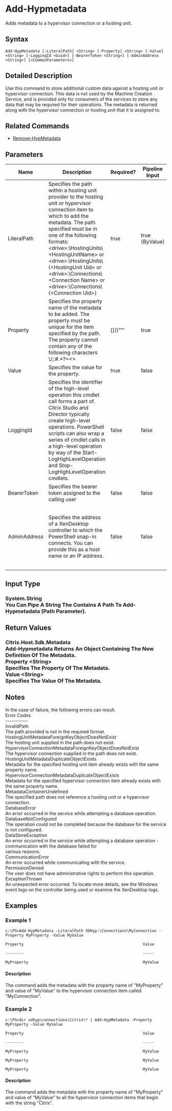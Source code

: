 ﻿
# Add-Hypmetadata
Adds metadata to a hypervisor connection or a hosting unit.
## Syntax
```
Add-HypMetadata [-LiteralPath] <String> [-Property] <String> [-Value] <String> [-LoggingId <Guid>] [-BearerToken <String>] [-AdminAddress <String>] [<CommonParameters>]
```
## Detailed Description
Use this command to store additional custom data against a hosting unit or hypervisor connection.  This data is not used by the Machine Creation Service, and is provided only for consumers of the services to store any data that may be required for their operations.  The metadata is returned along with the hypervisor connection or hosting unit that it is assigned to.


## Related Commands

* [Remove-HypMetadata](../Remove-HypMetadata/)
## Parameters
| Name   | Description | Required? | Pipeline Input | Default Value |
| --- | --- | --- | --- | --- |
| LiteralPath | Specifies the path within a hosting unit provider to the hosting unit or hypervisor connection item to which to add the metadata. The path specified must be in one of the following formats: &lt;drive&gt;:\\HostingUnits\\&lt;HostingUnitName&gt; or  &lt;drive&gt;:\\HostingUnits\\{&lt;HostingUnit Uid&gt; or  &lt;drive&gt;:\\Connections\\&lt;Connection Name&gt; or  &lt;drive&gt;:\\Connections\\{&lt;Connection Uid&gt;} | true | true (ByValue) |  |
| Property | Specifies the property name of the metadata to be added.  The property must be unique for the item specified by the path.<br>The property cannot contain any of the following characters \\/;:#.\*?=&lt;&gt;|\[\]()""' | true | false |  |
| Value | Specifies the value for the property. | true | false |  |
| LoggingId | Specifies the identifier of the high-level operation this cmdlet call forms a part of. Citrix Studio and Director typically create high-level operations. PowerShell scripts can also wrap a series of cmdlet calls in a high-level operation by way of the Start-LogHighLevelOperation and Stop-LogHighLevelOperation cmdlets. | false | false |  |
| BearerToken | Specifies the bearer token assigned to the calling user | false | false |  |
| AdminAddress | Specifies the address of a XenDesktop controller to which the PowerShell snap-in connects.  You can provide this as a host name or an IP address. | false | false | LocalHost. Once a value is provided by any cmdlet, this value becomes the default. |

## Input Type

### System.String<br>    You Can Pipe A String The Contains A Path To Add-Hypmetadata (Path Parameter).

## Return Values

### Citrix.Host.Sdk.Metadata<br>   Add-Hypmetadata Returns An Object Containing The New Definition Of The Metadata.<br>    Property &lt;String&gt;<br>        Specifies The Property Of The Metadata.<br>    Value &lt;String&gt;<br>        Specifies The Value Of The Metadata.

## Notes
In the case of failure, the following errors can result.<br>    Error Codes<br>    -----------<br>    InvalidPath<br>    The path provided is not in the required format.<br>    HostingUnitMetadataForeignKeyObjectDoesNotExist<br>    The hosting unit supplied in the path does not exist.<br>    HypervisorConnectionMetadataForeignKeyObjectDoesNotExist<br>    The hypervisor connection supplied in the path does not exist.<br>    HostingUnitMetadataDuplicateObjectExists<br>    Metadata for the specified hosting unit item already exists with the same property name.<br>    HypervisorConnectionMetadataDuplicateObjectExists<br>    Metadata for the specified hypervisor connection item already exists with the same property name.<br>    MetadataContainerUndefined<br>    The specified path does not reference a hosting unit or a hypervisor connection.<br>    DatabaseError<br>    An error occurred in the service while attempting a database operation.<br>    DatabaseNotConfigured<br>    The operation could not be completed because the database for the service is not configured.<br>    DataStoreException<br>    An error occurred in the service while attempting a database operation - communication with the database failed for<br>    various reasons.<br>    CommunicationError<br>    An error occurred while communicating with the service.<br>    PermissionDenied<br>    The user does not have administrative rights to perform this operation.<br>    ExceptionThrown<br>    An unexpected error occurred.  To locate more details, see the Windows event logs on the controller being used or examine the XenDesktop logs.
## Examples

### Example 1
```
c:\PS>Add-HypMetadata -LiteralPath XDHyp:\Connections\MyConnection -Property MyProperty -Value MyValue

Property                                                    Value

--------                                                    -----

MyProperty                                                  MyValue
```
#### Description
The command adds the metadata with the property name of "MyProperty" and value of "MyValue" to the hypervisor connection item called "MyConnection".
### Example 2
```
c:\PS>dir xdhyp\connections\Citrix\* | Add-HypMetadata -Property MyProperty -Value MyValue

Property                                                    Value

--------                                                    -----

MyProperty                                                  MyValue

MyProperty                                                  MyValue

MyProperty                                                  MyValue
```
#### Description
The command adds the metadata with the property name of "MyProperty" and value of "MyValue" to all the hypervisor connection items that begin with the string "Citrix".

